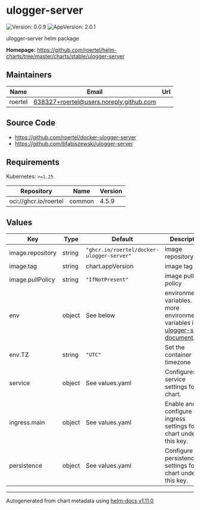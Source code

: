 # ulogger-server

![Version: 0.0.9](https://img.shields.io/badge/Version-0.0.9-informational?style=flat-square) ![AppVersion: 2.0.1](https://img.shields.io/badge/AppVersion-2.0.1-informational?style=flat-square)

ulogger-server helm package

**Homepage:** <https://github.com/roertel/helm-charts/tree/master/charts/stable/ulogger-server>

## Maintainers

| Name | Email | Url |
| ---- | ------ | --- |
| roertel | <638327+roertel@users.noreply.github.com> |  |

## Source Code

* <https://github.com/roertel/docker-ulogger-server>
* <https://github.com/bfabiszewski/ulogger-server>

## Requirements

Kubernetes: `>=1.25`

| Repository | Name | Version |
|------------|------|---------|
| oci://ghcr.io/roertel | common | 4.5.9 |

## Values

| Key | Type | Default | Description |
|-----|------|---------|-------------|
| image.repository | string | `"ghcr.io/roertel/docker-ulogger-server"` | image repository |
| image.tag | string | chart.appVersion | image tag |
| image.pullPolicy | string | `"IfNotPresent"` | image pull policy |
| env | object | See below | environment variables. See more environment variables in the [ulogger-server documentation](https://ulogger-server.org/docs). |
| env.TZ | string | `"UTC"` | Set the container timezone |
| service | object | See values.yaml | Configures service settings for the chart. |
| ingress.main | object | See values.yaml | Enable and configure ingress settings for the chart under this key. |
| persistence | object | See values.yaml | Configure persistence settings for the chart under this key. |

----------------------------------------------
Autogenerated from chart metadata using [helm-docs v1.11.0](https://github.com/norwoodj/helm-docs/releases/v1.11.0)
